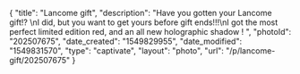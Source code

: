 {
    "title": "Lancome gift",
    "description": "Have you gotten your Lancome gift!? \nI did, but you want to get yours before gift ends!!!\nI got the most perfect limited edition red, and an all new holographic shadow ! ",
    "photoId": "202507675",
    "date_created": "1549829955",
    "date_modified": "1549831570",
    "type": "captivate",
    "layout": "photo",
    "url": "\/p\/lancome-gift\/202507675"
}